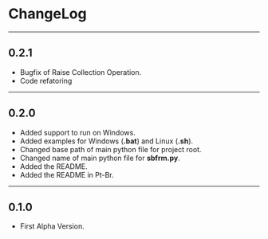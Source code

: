 # ChangeLog

---

## 0.2.1
- Bugfix of Raise Collection Operation.
- Code refatoring

---

## 0.2.0
- Added support to run on Windows.
- Added examples for Windows (**.bat**) and Linux (**.sh**).
- Changed base path of main python file for project root.
- Changed name of main python file for **sbfrm.py**.
- Added the README.
- Added the README in Pt-Br.

---

## 0.1.0
- First Alpha Version.
